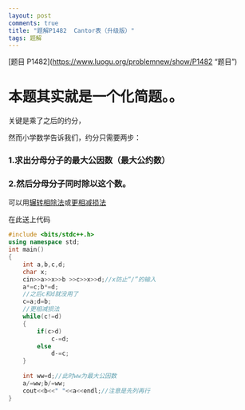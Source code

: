 ```yaml
---
layout: post
comments: true
title: "题解P1482  Cantor表（升级版）"
tags: 题解
---
```


[题目 P1482](https://www.luogu.org/problemnew/show/P1482 “题目”)



# 本题其实就是一个化简题。。

关键是乘了之后的约分，


然而小学数学告诉我们，约分只需要两步：

### 1.求出分母分子的最大公因数（最大公约数）

### 2.然后分母分子同时除以这个数。

可以用[辗转相除法](https://baike.baidu.com/item/%E8%BE%97%E8%BD%AC%E7%9B%B8%E9%99%A4%E6%B3%95/4625352?fr=aladdin "辗转相除法")或[更相减损法](https://baike.baidu.com/item/%E6%9B%B4%E7%9B%B8%E5%87%8F%E6%8D%9F%E6%B3%95 "更相减损法")


在此送上代码

```cpp
#include <bits/stdc++.h>
using namespace std;
int main()
{
    int a,b,c,d;
    char x;
    cin>>a>>x>>b >>c>>x>>d;//x防止“/”的输入
    a*=c;b*=d;
    //之后c和d就没用了
    c=a;d=b;
    //更相减损法
    while(c!=d)
    {
        if(c>d)
            c-=d;
        else
            d-=c;
    }
    
    int ww=d;//此时ww为最大公因数
    a/=ww;b/=ww;
    cout<<b<<" "<<a<<endl;//注意是先列再行
}
```
